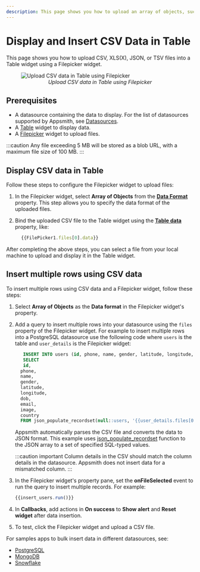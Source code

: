 ```yaml
---
description: This page shows you how to upload an array of objects, such as CSV, XLS(X), JSON, or TSV files, into a Table widget using a Filepicker widget.
---
```


# Display and Insert CSV Data in Table

This page shows you how to upload CSV, XLS(X), JSON, or TSV files into a Table widget using a Filepicker widget.


 <figure>
  <img src="/img/uploadcsv.gif" style= {{width:"810px", height:"auto"}} alt="Upload CSV data in Table using Filepicker"/>
  <figcaption align = "center"><i>Upload CSV data in Table using Filepicker</i></figcaption>
</figure>

## Prerequisites

* A datasource containing the data to display. For the list of datasources supported by Appsmith, see [Datasources](/connect-data/reference).
* A [Table](/reference/widgets/table) widget to display data.
* A [Filepicker](/reference/widgets/filepicker) widget to upload files.


:::caution
Any file exceeding 5 MB will be stored as a blob URL, with a maximum file size of 100 MB.
:::

## Display CSV data in Table

Follow these steps to configure the Filepicker widget to upload files:

1. In the Filepicker widget, select **Array of Objects** from the [**Data Format**](/reference/widgets/filepicker#data-format-string) property. This step allows you to specify the data format of the uploaded files.

2. Bind the uploaded CSV file to the Table widget using the [**Table data**](/reference/widgets/table#table-data-arrayobject) property, like:

<dd>

```js
{{FilePicker1.files[0].data}}
```

</dd>

After completing the above steps, you can select a file from your local machine to upload and display it in the Table widget.

## Insert multiple rows using CSV data
To insert multiple rows using CSV data and a Filepicker widget, follow these steps:
1. Select **Array of Objects** as the **Data format** in the Filepicker widget's property.
2. Add a query to insert multiple rows into your datasource using the `files` property of the Filepicker widget. For example to insert multiple rows into a PostgreSQL datasource use the following code where `users` is the table and `user_details` is the Filepicker widget:
   ```sql
      INSERT INTO users (id, phone, name, gender, latitude, longitude, dob, email, image, country)
      SELECT
      id,
     phone, 
     name,
     gender, 
     latitude, 
     longitude,
     dob, 
     email, 
     image, 
     country
     FROM json_populate_recordset(null::users, '{{user_details.files[0].data}}');
   ```
   Appsmith automatically parses the CSV file and converts the data to JSON format. This example uses [json_populate_recordset](https://www.postgresql.org/docs/current/functions-json.html) function to the JSON array to a set of specified SQL-typed values.
   
   :::caution important
   Column details in the CSV should match the column details in the datasource. Appsmith does not insert data for a mismatched column.
   :::

  3. In the Filepicker widget's property pane, set the **onFileSelected** event to run the query to insert multiple records. For example:
     
     ```jsx
     {{insert_users.run()}}
     ```
  4. In **Callbacks**, add actions in **On success** to **Show alert** and **Reset widget** after data insertion.
  5. To test, click the Filepicker widget and upload a CSV file.
     
For samples apps to bulk insert data in different datasources, see:
* [PostgreSQL](/learning-and-resources/sample-apps?current-sample-app-type=datasources#postgresql)
* [MongoDB](/learning-and-resources/sample-apps?current-sample-app-type=datasources#mongodb)
* [Snowflake](/learning-and-resources/sample-apps?current-sample-app-type=datasources#snowflake)




